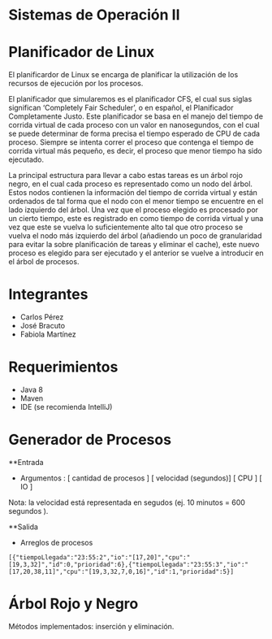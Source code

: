 # Sistemas de Operación II
# Planificador de Linux

El planificardor de Linux se encarga de planificar la utilización de los recursos de ejecución por los procesos.

El planificador que simularemos es el planificador CFS, el cual sus siglas significan ‘Completely Fair Scheduler’, o en español, el Planificador Completamente Justo. Este planificador se basa en el manejo del tiempo de corrida virtual de cada proceso con un valor en nanosegundos, con el cual se puede determinar de forma precisa el tiempo esperado de CPU de cada proceso. Siempre se intenta correr el proceso que contenga el tiempo de corrida virtual más pequeño, es decir, el proceso que menor tiempo ha sido ejecutado.

La principal estructura para llevar a cabo estas tareas es un árbol rojo negro, en el cual cada proceso es representado como un nodo del árbol. Estos nodos contienen la información del tiempo de corrida virtual y están ordenados de tal forma que el nodo con el menor tiempo se encuentre en el lado izquierdo del árbol. Una vez que el proceso elegido es procesado por un cierto tiempo, este es registrado en como tiempo de corrida virtual y una vez que este se vuelva lo suficientemente alto tal que otro proceso se vuelva el nodo más izquierdo del árbol (añadiendo un poco de granularidad para evitar la sobre planificación de tareas y eliminar el cache), este nuevo proceso es elegido para ser ejecutado y el anterior se vuelve a introducir en el árbol de procesos.

# Integrantes 
- Carlos Pérez
- José Bracuto
- Fabiola Martínez

# Requerimientos
- Java 8
- Maven
- IDE (se recomienda IntelliJ)

# Generador de Procesos

**Entrada
- Argumentos : [ cantidad de procesos ] [ velocidad (segundos)] [ CPU ] [ IO ]

Nota: la velocidad está representada en segudos (ej. 10 minutos = 600 segundos ).

**Salida
- Arreglos de procesos
```
[{"tiempoLlegada":"23:55:2","io":"[17,20]","cpu":"[19,3,32]","id":0,"prioridad":6},{"tiempoLlegada":"23:55:3","io":"[17,20,38,11]","cpu":"[19,3,32,7,0,16]","id":1,"prioridad":5}]
```

# Árbol Rojo y Negro

Métodos implementados: inserción y eliminación.
